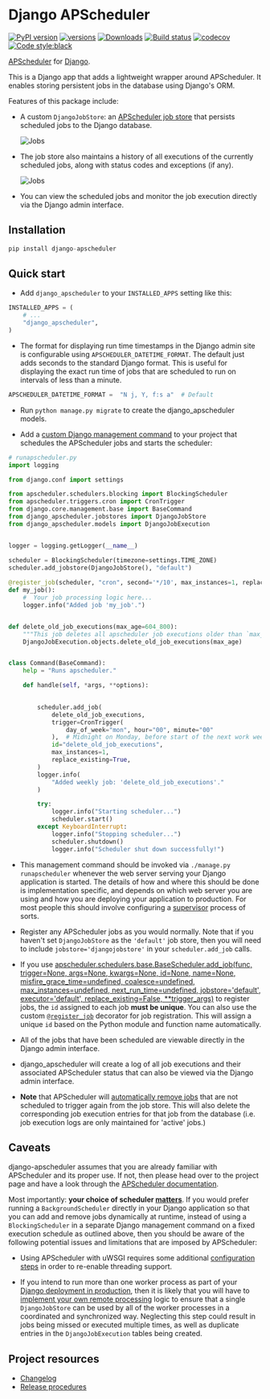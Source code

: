 Django APScheduler
==================

[![PyPI version](https://badge.fury.io/py/django-apscheduler.svg)](https://badge.fury.io/py/django-apscheduler)
[![versions](https://img.shields.io/pypi/pyversions/django-apscheduler.svg)](https://pypi.org/project/django-apscheduler)
[![Downloads](https://pepy.tech/badge/django-apscheduler)](https://pepy.tech/project/django-apscheduler)
[![Build status](http://travis-ci.org/jarekwg/django-apscheduler.svg?branch=master)](http://travis-ci.org/jarekwg/django-apscheduler)
[![codecov](https://codecov.io/gh/jarekwg/django-apscheduler/branch/master/graph/badge.svg)](https://codecov.io/gh/jarekwg/django-apscheduler)
[![Code style:black](https://img.shields.io/badge/code%20style-black-000000.svg)](https://pypi.org/project/black)

[APScheduler](https://github.com/agronholm/apscheduler) for [Django](https://github.com/django/django).

This is a Django app that adds a lightweight wrapper around APScheduler. It enables storing persistent jobs in the database using Django's ORM.

Features of this package include:

- A custom `DjangoJobStore`: an [APScheduler job store](https://apscheduler.readthedocs.io/en/latest/extending.html#custom-job-stores)
  that persists scheduled jobs to the Django database.
  
  ![Jobs](docs/screenshots/job_overview.png)
  
- The job store also maintains a history of all executions of the currently scheduled jobs, along with status codes and
  exceptions (if any).  
  
  ![Jobs](docs/screenshots/execution_overview.png)
    
- You can view the scheduled jobs and monitor the job execution directly via the Django admin interface.

Installation
------------

```python
pip install django-apscheduler
```

Quick start
-----------

- Add ``django_apscheduler`` to your ``INSTALLED_APPS`` setting like this:
```python
INSTALLED_APPS = (
    # ...
    "django_apscheduler",
)
```

- The format for displaying run time timestamps in the Django admin site is configurable using ``APSCHEDULER_DATETIME_FORMAT``.
  The default just adds seconds to the standard Django format. This is useful for displaying the exact run time of jobs
  that are scheduled to run on intervals of less than a minute. 
```python
APSCHEDULER_DATETIME_FORMAT =  "N j, Y, f:s a"  # Default
```

- Run `python manage.py migrate` to create the django_apscheduler models.

- Add a [custom Django management command](https://docs.djangoproject.com/en/dev/howto/custom-management-commands/) to your project
  that schedules the APScheduler jobs and starts the scheduler:
  
```python
# runapscheduler.py
import logging

from django.conf import settings

from apscheduler.schedulers.blocking import BlockingScheduler
from apscheduler.triggers.cron import CronTrigger
from django.core.management.base import BaseCommand
from django_apscheduler.jobstores import DjangoJobStore
from django_apscheduler.models import DjangoJobExecution


logger = logging.getLogger(__name__)

scheduler = BlockingScheduler(timezone=settings.TIME_ZONE)
scheduler.add_jobstore(DjangoJobStore(), "default")
        
@register_job(scheduler, "cron", second='*/10', max_instances=1, replace_existing=True)# Every 10 seconds
def my_job():
    #  Your job processing logic here... 
    logger.info("Added job 'my_job'.")


def delete_old_job_executions(max_age=604_800):
    """This job deletes all apscheduler job executions older than `max_age` from the database."""
    DjangoJobExecution.objects.delete_old_job_executions(max_age)


class Command(BaseCommand):
    help = "Runs apscheduler."

    def handle(self, *args, **options):

        
        scheduler.add_job(
            delete_old_job_executions,
            trigger=CronTrigger(
                day_of_week="mon", hour="00", minute="00"
            ),  # Midnight on Monday, before start of the next work week.
            id="delete_old_job_executions",
            max_instances=1,
            replace_existing=True,
        )
        logger.info(
            "Added weekly job: 'delete_old_job_executions'."
        )

        try:
            logger.info("Starting scheduler...")
            scheduler.start()
        except KeyboardInterrupt:
            logger.info("Stopping scheduler...")
            scheduler.shutdown()
            logger.info("Scheduler shut down successfully!")
```

- This management command should be invoked via `./manage.py runapscheduler` whenever the web server serving your Django
  application is started. The details of how and where this should be done is implementation specific, and depends on
  which web server you are using and how you are deploying your application to production. For most people this should
  involve configuring a [supervisor](http://supervisord.org) process of sorts. 
  
- Register any APScheduler jobs as you would normally. Note that if you haven't set `DjangoJobStore` as the `'default'`
  job store, then you will need to include `jobstore='djangojobstore'` in your `scheduler.add_job` calls.


- If you use [apscheduler.schedulers.base.BaseScheduler.add_job(func, trigger=None, args=None, kwargs=None, id=None, name=None, misfire_grace_time=undefined, coalesce=undefined, max_instances=undefined, next_run_time=undefined, jobstore='default', executor='default', replace_existing=False, **trigger_args)](https://apscheduler.readthedocs.io/en/latest/modules/schedulers/base.html#apscheduler.schedulers.base.BaseScheduler.add_job) to register jobs, the `id` assigned to each job **must be unique**. You can also use the custom [`@register_job`](https://github.com/jarekwg/django-apscheduler/blob/939042d174627bcf421241989dd5e497bc53db89/django_apscheduler/jobstores.py#L291) decorator for job registration. This will assign a unique `id`
  based on the Python module and function name automatically.


- All of the jobs that have been scheduled are viewable directly in the Django admin interface.

- django_apscheduler will create a log of all job executions and their associated APScheduler status that can also be
  viewed via the Django admin interface.
  
- **Note** that APScheduler will [automatically remove jobs](https://apscheduler.readthedocs.io/en/latest/userguide.html#removing-jobs)
  that are not scheduled to trigger again from the job store. This will also delete the corresponding job execution
  entries for that job from the database (i.e. job execution logs are only maintained for 'active' jobs.)

Caveats
-------

django-apscheduler assumes that you are already familiar with APScheduler and its proper use. If not, then please head
over to the project page and have a look through the [APScheduler documentation](https://apscheduler.readthedocs.io/en/latest/index.html).

Most importantly: **your choice of scheduler [matters](https://apscheduler.readthedocs.io/en/latest/userguide.html#choosing-the-right-scheduler-job-store-s-executor-s-and-trigger-s)**.
If you would prefer running a `BackgroundScheduler` directly in your Django application so that you can add and remove
jobs dynamically at runtime, instead of using a `BlockingScheduler` in a separate Django management command on a fixed
execution schedule as outlined above, then you should be aware of the following potential issues and limitations that
are imposed by APScheduler:

- Using APScheduler with uWSGI requires some additional [configuration steps](https://apscheduler.readthedocs.io/en/latest/faq.html#how-can-i-use-apscheduler-with-uwsgi)
  in order to re-enable threading support.
  
- If you intend to run more than one worker process as part of your [Django deployment in production](https://docs.djangoproject.com/en/3.0/howto/deployment/#deploying-django),
  then it is likely that you will have to [implement your own remote processing](https://apscheduler.readthedocs.io/en/latest/faq.html#how-do-i-share-a-single-job-store-among-one-or-more-worker-processes)
  logic to ensure that a single `DjangoJobStore` can be used by all of the worker processes in a coordinated and
  synchronized way. Neglecting this step could result in jobs being missed or executed multiple times, as well as
  duplicate entries in the `DjangoJobExecution` tables being created.
  
## Project resources

- [Changelog](docs/changelog.md)
- [Release procedures](docs/releasing.md)
